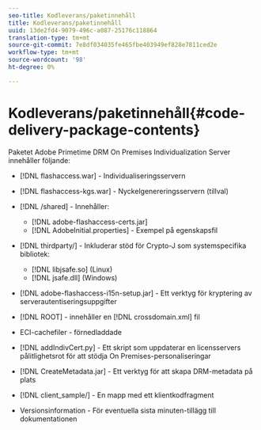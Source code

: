 ```yaml
---
seo-title: Kodleverans/paketinnehåll
title: Kodleverans/paketinnehåll
uuid: 13de2fd4-9079-496c-a087-25176c118864
translation-type: tm+mt
source-git-commit: 7e8df034035fe465fbe403949ef828e7811ced2e
workflow-type: tm+mt
source-wordcount: '98'
ht-degree: 0%

---
```



# Kodleverans/paketinnehåll{#code-delivery-package-contents}

Paketet Adobe Primetime DRM On Premises Individualization Server innehåller följande:

* [!DNL flashaccess.war] - Individualiseringsservern
* [!DNL flashaccess-kgs.war] - Nyckelgenereringsservern (tillval)
* [!DNL /shared] - Innehåller:

   * [!DNL adobe-flashaccess-certs.jar]
   * [!DNL AdobeInitial.properties] - Exempel på egenskapsfil

* [!DNL thirdparty/] - Inkluderar stöd för Crypto-J som systemspecifika bibliotek:

   * [!DNL libjsafe.so] (Linux)
   * [!DNL jsafe.dll] (Windows)

* [!DNL adobe-flashaccess-i15n-setup.jar] - Ett verktyg för kryptering av serverautentiseringsuppgifter
* [!DNL ROOT] - innehåller en  [!DNL crossdomain.xml] fil

* ECI-cachefiler - förnedladdade
* [!DNL addIndivCert.py] - Ett skript som uppdaterar en licensservers pålitlighetsrot för att stödja On Premises-personaliseringar
* [!DNL CreateMetadata.jar] - Ett verktyg för att skapa DRM-metadata på plats
* [!DNL client_sample/] - En mapp med ett klientkodfragment
* Versionsinformation - För eventuella sista minuten-tillägg till dokumentationen

